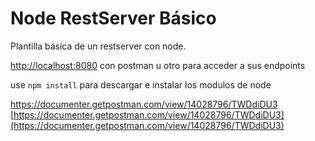 # Node RestServer Básico

Plantilla básica de un restserver con node.

[http://localhost:8080](http://localhost:8080) con postman u otro
para acceder a sus endpoints

use `npm install` para descargar e instalar los modulos de node

https://documenter.getpostman.com/view/14028796/TWDdiDU3
[https://documenter.getpostman.com/view/14028796/TWDdiDU3](https://documenter.getpostman.com/view/14028796/TWDdiDU3)
